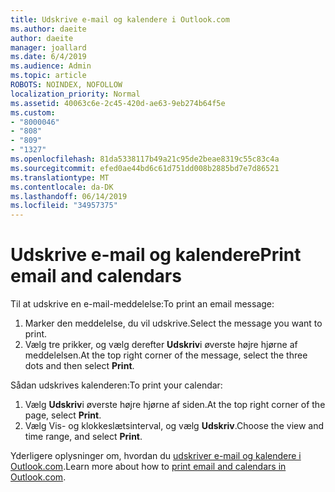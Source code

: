 ```yaml
---
title: Udskrive e-mail og kalendere i Outlook.com
ms.author: daeite
author: daeite
manager: joallard
ms.date: 6/4/2019
ms.audience: Admin
ms.topic: article
ROBOTS: NOINDEX, NOFOLLOW
localization_priority: Normal
ms.assetid: 40063c6e-2c45-420d-ae63-9eb274b64f5e
ms.custom:
- "8000046"
- "808"
- "809"
- "1327"
ms.openlocfilehash: 81da5338117b49a21c95de2beae8319c55c83c4a
ms.sourcegitcommit: efed0ae44bd6c61d751dd008b2885bd7e7d86521
ms.translationtype: MT
ms.contentlocale: da-DK
ms.lasthandoff: 06/14/2019
ms.locfileid: "34957375"
---
```

# <a name="print-email-and-calendars"></a><span data-ttu-id="0d611-102">Udskrive e-mail og kalendere</span><span class="sxs-lookup"><span data-stu-id="0d611-102">Print email and calendars</span></span>

<span data-ttu-id="0d611-103">Til at udskrive en e-mail-meddelelse:</span><span class="sxs-lookup"><span data-stu-id="0d611-103">To print an email message:</span></span>
  
1. <span data-ttu-id="0d611-104">Marker den meddelelse, du vil udskrive.</span><span class="sxs-lookup"><span data-stu-id="0d611-104">Select the message you want to print.</span></span>
1. <span data-ttu-id="0d611-105">Vælg tre prikker, og vælg derefter **Udskriv**i øverste højre hjørne af meddelelsen.</span><span class="sxs-lookup"><span data-stu-id="0d611-105">At the top right corner of the message, select the three dots and then select **Print**.</span></span>

<span data-ttu-id="0d611-106">Sådan udskrives kalenderen:</span><span class="sxs-lookup"><span data-stu-id="0d611-106">To print your calendar:</span></span>

1. <span data-ttu-id="0d611-107">Vælg **Udskriv**i øverste højre hjørne af siden.</span><span class="sxs-lookup"><span data-stu-id="0d611-107">At the top right corner of the page, select **Print**.</span></span>
1. <span data-ttu-id="0d611-108">Vælg Vis- og klokkeslætsinterval, og vælg **Udskriv**.</span><span class="sxs-lookup"><span data-stu-id="0d611-108">Choose the view and time range, and select **Print**.</span></span>

<span data-ttu-id="0d611-109">Yderligere oplysninger om, hvordan du [udskriver e-mail og kalendere i Outlook.com](https://go.microsoft.com/fwlink/p/?linkid=2001208&amp;clcid=0x409).</span><span class="sxs-lookup"><span data-stu-id="0d611-109">Learn more about how to [print email and calendars in Outlook.com](https://go.microsoft.com/fwlink/p/?linkid=2001208&amp;clcid=0x409).</span></span>